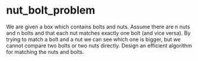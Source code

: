 # nut_bolt_problem
We are given a box which contains bolts and nuts. Assume there are n nuts and n bolts and that each nut matches exactly one bolt (and vice versa). By trying to match a bolt and a nut we can see which one is bigger, but we cannot compare two bolts or two nuts directly. Design an efficient algorithm for matching the nuts and bolts.
